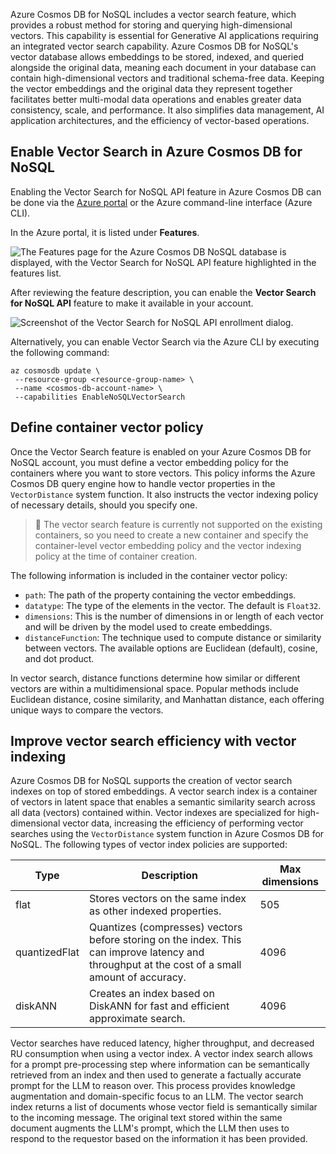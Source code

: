Azure Cosmos DB for NoSQL includes a vector search feature, which provides a robust method for storing and querying high-dimensional vectors. This capability is essential for Generative AI applications requiring an integrated vector search capability. Azure Cosmos DB for NoSQL's vector database allows embeddings to be stored, indexed, and queried alongside the original data, meaning each document in your database can contain high-dimensional vectors and traditional schema-free data. Keeping the vector embeddings and the original data they represent together facilitates better multi-modal data operations and enables greater data consistency, scale, and performance. It also simplifies data management, AI application architectures, and the efficiency of vector-based operations.

## Enable Vector Search in Azure Cosmos DB for NoSQL

Enabling the Vector Search for NoSQL API feature in Azure Cosmos DB can be done via the [Azure portal](https://portal.azure.com) or the Azure command-line interface (Azure CLI).

In the Azure portal, it is listed under **Features**.

![The Features page for the Azure Cosmos DB NoSQL database is displayed, with the Vector Search for NoSQL API feature highlighted in the features list.](../media/cosmos-db-for-nosql-features.png)

After reviewing the feature description, you can enable the **Vector Search for NoSQL API** feature to make it available in your account.

![Screenshot of the Vector Search for NoSQL API enrollment dialog.](../media/enable-vector-search-for-nosql-api.png)

Alternatively, you can enable Vector Search via the Azure CLI by executing the following command:

```azurecli
az cosmosdb update \
 --resource-group <resource-group-name> \
 --name <cosmos-db-account-name> \
 --capabilities EnableNoSQLVectorSearch
```

## Define container vector policy

Once the Vector Search feature is enabled on your Azure Cosmos DB for NoSQL account, you must define a vector embedding policy for the containers where you want to store vectors. This policy informs the Azure Cosmos DB query engine how to handle vector properties in the `VectorDistance` system function. It also instructs the vector indexing policy of necessary details, should you specify one.

> &#128221; The vector search feature is currently not supported on the existing containers, so you need to create a new container and specify the container-level vector embedding policy and the vector indexing policy at the time of container creation.

The following information is included in the container vector policy:

- `path`: The path of the property containing the vector embeddings.
- `datatype`: The type of the elements in the vector. The default is `Float32`.
- `dimensions`: This is the number of dimensions in or length of each vector and will be driven by the model used to create embeddings.
- `distanceFunction`: The technique used to compute distance or similarity between vectors. The available options are Euclidean (default), cosine, and dot product.

In vector search, distance functions determine how similar or different vectors are within a multidimensional space. Popular methods include Euclidean distance, cosine similarity, and Manhattan distance, each offering unique ways to compare the vectors.

## Improve vector search efficiency with vector indexing

Azure Cosmos DB for NoSQL supports the creation of vector search indexes on top of stored embeddings. A vector search index is a container of vectors in latent space that enables a semantic similarity search across all data (vectors) contained within. Vector indexes are specialized for high-dimensional vector data, increasing the efficiency of performing vector searches using the `VectorDistance` system function in Azure Cosmos DB for NoSQL. The following types of vector index policies are supported:

| Type | Description | Max dimensions |
| ---- | ----------- | -------------- |
| flat | Stores vectors on the same index as other indexed properties. | 505 |
| quantizedFlat | Quantizes (compresses) vectors before storing on the index. This can improve latency and throughput at the cost of a small amount of accuracy. | 4096 |
| diskANN | Creates an index based on DiskANN for fast and efficient approximate search. | 4096 |

Vector searches have reduced latency, higher throughput, and decreased RU consumption when using a vector index. A vector index search allows for a prompt pre-processing step where information can be semantically retrieved from an index and then used to generate a factually accurate prompt for the LLM to reason over. This process provides knowledge augmentation and domain-specific focus to an LLM. The vector search index returns a list of documents whose vector field is semantically similar to the incoming message. The original text stored within the same document augments the LLM's prompt, which the LLM then uses to respond to the requestor based on the information it has been provided.
